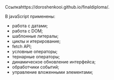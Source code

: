 
Ссылкаhttps://doroshenkooi.github.io/finaldiploma/.  

В javaScript применены:
- работа с датами;
- работа с DOM;
- шаблонные литералы;
- циклы и итерирование;
- fetch API;
- условные операторы;
- тернарные операторы;
- динамическое обновление интерфейса;
- обработчики событий;
- управление вложенными элементами;
